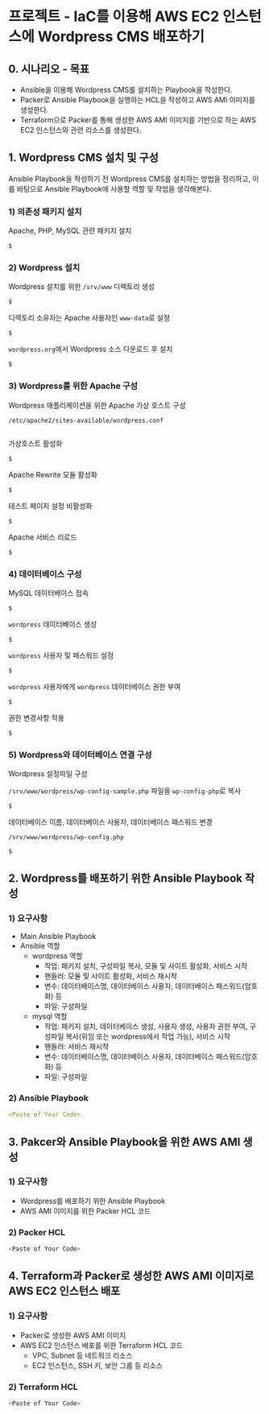 # 프로젝트 - IaC를 이용해 AWS EC2 인스턴스에 Wordpress CMS 배포하기

## 0. 시나리오 - 목표

- Ansible을 이용해 Wordpress CMS를 설치하는 Playbook을 작성한다.
- Packer로 Ansible Playbook을 실행하는 HCL을 작성하고 AWS AMI 이미지를 생성한다.
- Terraform으로 Packer를 통해 생성한 AWS AMI 이미지를 기반으로 하는 AWS EC2 인스턴스와 관련 리소스를 생성한다.

## 1. Wordpress CMS 설치 및 구성

Ansible Playbook을 작성하기 전 Wordpress CMS를 설치하는 방법을 정리하고, 이를 바탕으로  Ansible Playbook에 사용할 역할 및 작업을 생각해본다.

### 1) 의존성 패키지 설치

Apache, PHP, MySQL 관련 패키지 설치

```console
$ 
```

### 2) Wordpress 설치

Wordpress 설치를 위한 `/srv/www` 디렉토리 생성

```console
$ 
```

디렉토리 소유자는 Apache 사용자인 `www-data`로 설정

```console
$ 
```

`wordpress.org`에서 Wordpress 소스 다운로드 후 설치

```console
$ 
```

### 3) Wordpress를 위한 Apache 구성

Wordpress 애플리케이션을 위한 Apache 가상 호스트 구성

`/etc/apache2/sites-available/wordpress.conf`

```apache

```

가상호스트 활성화

```console
$ 
```

Apache Rewrite 모듈 활성화

```console
$ 
```

테스트 페이지 설정 비활성화

```console
$ 
```

Apache 서비스 리로드

```console
$ 
```

### 4) 데이터베이스 구성

MySQL 데이터베이스 접속

```console
$ 
```

`wordpress` 데이터베이스 생성

```console
$ 
```

`wordpress` 사용자 및 패스워드 설정

```console
$ 
```

`wordpress` 사용자에게 `wordpress` 데이터베이스 권한 부여

```console
$ 
```

권한 변경사항 적용

```console
$ 
```

### 5) Wordpress와 데이터베이스 연결 구성

Wordpress 설정파일 구성

`/srv/www/wordpress/wp-config-sample.php` 파일을 `wp-config-php`로 복사

```console
$ 
```

데이터베이스 이름, 데이터베이스 사용자, 데이터베이스 패스워드 변경

`/srv/www/wordpress/wp-config.php`

```console
$ 
```

## 2. Wordpress를 배포하기 위한 Ansible Playbook 작성

### 1) 요구사항

- Main Ansible Playbook
- Ansible 역할
  - wordpress 역할
    - 작업: 패키지 설치, 구성파일 복사, 모듈 및 사이트 활성화, 서비스 시작
    - 핸들러: 모듈 및 사이트 활성화, 서비스 재시작
    - 변수: 데이터베이스명, 데이터베이스 사용자, 데이터베이스 패스워드(암호화) 등
    - 파일: 구성파일
  - mysql 역할
    - 작업: 패키지 설치, 데이터베이스 생성, 사용자 생성, 사용자 권한 부여, 구성파일 복사(위임 또는 wordpress에서 작업 가능), 서비스 시작
    - 핸들러: 서비스 재시작
    - 변수: 데이터베이스명, 데이터베이스 사용자, 데이터베이스 패스워드(암호화) 등
    - 파일: 구성파일

### 2) Ansible Playbook

```yaml
<Paste of Your Code>
```

## 3. Pakcer와 Ansible Playbook을 위한 AWS AMI 생성

### 1) 요구사항

- Wordpress를 배포하기 위한 Ansible Playbook
- AWS AMI 이미지를 위한 Packer HCL 코드

### 2) Packer HCL

```terraform
<Paste of Your Code>
```

## 4. Terraform과 Packer로 생성한 AWS AMI 이미지로 AWS EC2 인스턴스 배포

### 1) 요구사항

- Packer로 생성한 AWS AMI 이미지
- AWS EC2 인스턴스 배포를 위한 Terraform HCL 코드
  - VPC, Subnet 등 네트워크 리소스
  - EC2 인스턴스, SSH 키, 보안 그룹 등 리소스

### 2) Terraform HCL

```terraform
<Paste of Your Code> 
```
